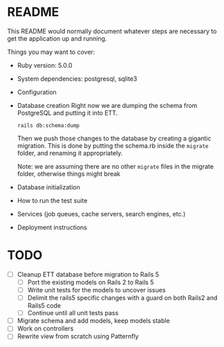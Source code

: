 # README

This README would normally document whatever steps are necessary to get the application up and running.

Things you may want to cover:

- Ruby version: 5.0.0

- System dependencies: postgresql, sqlite3

- Configuration

- Database creation Right now we are dumping the schema from PostgreSQL and putting it into ETT.

  ```
  rails db:schema:dump
  ```

  Then we push those changes to the database by creating a gigantic migration. This is done by putting the schema.rb inside the `migrate` folder, and renaming it appropriately.

  Note: we are assuming there are no other `migrate` files in the migrate folder, otherwise things might break

- Database initialization

- How to run the test suite

- Services (job queues, cache servers, search engines, etc.)

- Deployment instructions

# TODO

- [ ] Cleanup ETT database before migration to Rails 5
  - [ ] Port the existing models on Rails 2 to Rails 5
  - [ ] Write unit tests for the models to uncover issues
  - [ ] Delimit the rails5 specific changes with a guard on both Rails2 and Rails5 code
  - [ ] Continue until all unit tests pass
- [ ] Migrate schema and add models, keep models stable
- [ ] Work on controllers
- [ ] Rewrite view from scratch using Patternfly
